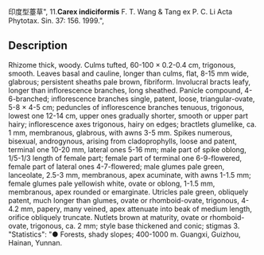 印度型薹草",
11.**Carex indiciformis** F. T. Wang & Tang ex P. C. Li Acta Phytotax. Sin. 37: 156. 1999.",

## Description
Rhizome thick, woody. Culms tufted, 60-100 × 0.2-0.4 cm, trigonous, smooth. Leaves basal and cauline, longer than culms, flat, 8-15 mm wide, glabrous; persistent sheaths pale brown, fibriform. Involucral bracts leafy, longer than inflorescence branches, long sheathed. Panicle compound, 4-6-branched; inflorescence branches single, patent, loose, triangular-ovate, 5-8 × 4-5 cm; peduncles of inflorescence branches tenuous, trigonous, lowest one 12-14 cm, upper ones gradually shorter, smooth or upper part hairy; inflorescence axes trigonous, hairy on edges; bractlets glumelike, ca. 1 mm, membranous, glabrous, with awns 3-5 mm. Spikes numerous, bisexual, androgynous, arising from cladoprophylls, loose and patent, terminal one 10-20 mm, lateral ones 5-16 mm; male part of spike oblong, 1/5-1/3 length of female part; female part of terminal one 6-9-flowered, female part of lateral ones 4-7-flowered; male glumes pale green, lanceolate, 2.5-3 mm, membranous, apex acuminate, with awns 1-1.5 mm; female glumes pale yellowish white, ovate or oblong, 1-1.5 mm, membranous, apex rounded or emarginate. Utricles pale green, obliquely patent, much longer than glumes, ovate or rhomboid-ovate, trigonous, 4-4.2 mm, papery, many veined, apex attenuate into beak of medium length, orifice obliquely truncate. Nutlets brown at maturity, ovate or rhomboid-ovate, trigonous, ca. 2 mm; style base thickened and conic; stigmas 3.
  "Statistics": "● Forests, shady slopes; 400-1000 m. Guangxi, Guizhou, Hainan, Yunnan.
